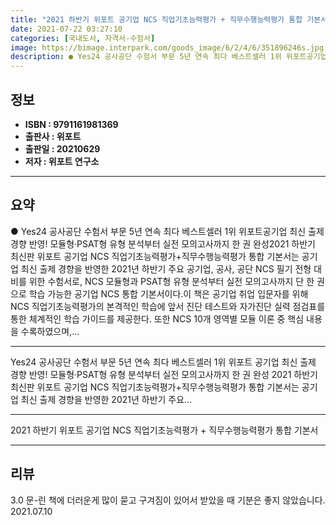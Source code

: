 ```yaml
---
title: "2021 하반기 위포트 공기업 NCS 직업기초능력평가 + 직무수행능력평가 통합 기본서"
date: 2021-07-22 03:27:10
categories: [국내도서, 자격서-수험서]
image: https://bimage.interpark.com/goods_image/6/2/4/6/351896246s.jpg
description: ● Yes24 공사공단 수험서 부문 5년 연속 최다 베스트셀러 1위 위포트공기업 최신 출제 경향 반영! 모듈형·PSAT형 유형 분석부터 실전 모의고사까지 한 권 완성2021 하반기 최신판 위포트 공기업 NCS 직업기초능력평가+직무수행능력평가 통합 기본서는 공기업 최신 출제 경향을 반영
---
```


## **정보**

- **ISBN : 9791161981369**
- **출판사 : 위포트**
- **출판일 : 20210629**
- **저자 : 위포트 연구소**

------



## **요약**

●  Yes24 공사공단 수험서 부문 5년 연속 최다 베스트셀러 1위 위포트공기업 최신 출제 경향 반영! 모듈형·PSAT형 유형 분석부터 실전 모의고사까지 한 권 완성2021 하반기 최신판 위포트 공기업 NCS 직업기초능력평가+직무수행능력평가 통합 기본서는 공기업 최신 출제 경향을 반영한 2021년 하반기 주요 공기업, 공사, 공단 NCS 필기 전형 대비를 위한 수험서로, NCS 모듈형과 PSAT형 유형 분석부터 실전 모의고사까지 단 한 권으로 학습 가능한 공기업 NCS 통합 기본서이다.이 책은 공기업 취업 입문자를 위해 NCS 직업기초능력평가의 본격적인 학습에 앞서 진단 테스트와 자가진단 실력 점검표를 통한 체계적인 학습 가이드를 제공한다. 또한 NCS 10개 영역별 모듈 이론 중 핵심 내용을 수록하였으며,...

------

Yes24 공사공단 수험서 부문 5년 연속 최다 베스트셀러 1위 위포트
공기업 최신 출제 경향 반영! 모듈형·PSAT형 유형 분석부터 실전 모의고사까지 한 권 완성
2021 하반기 최신판 위포트 공기업 NCS 직업기초능력평가+직무수행능력평가 통합 기본서는 공기업 최신 출제 경향을 반영한 2021년 하반기 주요... 

------


2021 하반기 위포트 공기업 NCS 직업기초능력평가 + 직무수행능력평가 통합 기본서 

------


## **리뷰** 

3.0 문-린 책에 더러운게 많이 묻고 구겨짐이 있어서 받았을 때 기분은 좋지 않았습니다.  2021.07.10 <br/>